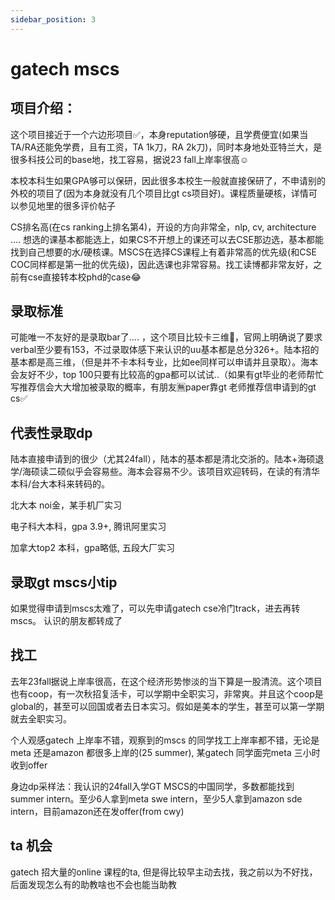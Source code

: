 ```yaml
---
sidebar_position: 3
---
```


# gatech mscs

## 项目介绍：
这个项目接近于一个六边形项目✅，本身reputation够硬，且学费便宜(如果当TA/RA还能免学费，且有工资，TA 1k刀，RA 2k刀)，同时本身地处亚特兰大，是很多科技公司的base地，找工容易，据说23 fall上岸率很高☺️

本校本科生如果GPA够可以保研，因此很多本校生一般就直接保研了，不申请别的外校的项目了(因为本身就没有几个项目比gt cs项目好)。课程质量硬核，详情可以参见地里的很多评价帖子

CS排名高(在cs ranking上排名第4)，开设的方向非常全，nlp, cv, architecture …. 想选的课基本都能选上，如果CS不开想上的课还可以去CSE那边选，基本都能找到自己想要的水/硬核课。MSCS在选择CS课程上有着非常高的优先级(和CSE COC同样都是第一批的优先级)，因此选课也非常容易。找工读博都非常友好，之前有cse直接转本校phd的case😂

## 录取标准

可能唯一不友好的是录取bar了…. ，这个项目比较卡三维🙏，官网上明确说了要求verbal至少要有153，不过录取体感下来认识的uu基本都是总分326+。陆本招的基本都是高三维，（但是并不卡本科专业，比如ee同样可以申请并且录取）。海本会友好不少，top 100只要有比较高的gpa都可以试试..（如果有gt毕业的老师帮忙写推荐信会大大增加被录取的概率，有朋友🈚️paper靠gt 老师推荐信申请到的gt cs✅

## 代表性录取dp
陆本直接申请到的很少（尤其24fall），陆本的基本都是清北交浙的。陆本+海硕退学/海硕读二硕似乎会容易些。海本会容易不少。该项目欢迎转码，在读的有清华本科/台大本科来转码的。

北大本 noi金，某手机厂实习

电子科大本科，gpa 3.9+, 腾讯阿里实习

加拿大top2 本科，gpa略低, 五段大厂实习

## 录取gt mscs小tip
如果觉得申请到mscs太难了，可以先申请gatech cse冷门track，进去再转mscs。
认识的朋友都转成了



## 找工
去年23fall据说上岸率很高，在这个经济形势惨淡的当下算是一股清流。这个项目也有coop，有一次秋招复活卡，可以学期中全职实习，非常爽。并且这个coop是global的，甚至可以回国或者去日本实习。假如是美本的学生，甚至可以第一学期就去全职实习。


个人观感gatech 上岸率不错，观察到的mscs 的同学找工上岸率都不错，无论是meta 还是amazon 都很多上岸的(25 summer), 某gatech 同学面完meta 三小时收到offer

身边dp采样法：我认识的24fall入学GT MSCS的中国同学，多数都能找到summer intern。至少6人拿到meta swe intern，至少5人拿到amazon sde intern，目前amazon还在发offer(from cwy)

## ta 机会
gatech 招大量的online 课程的ta, 
但是得比较早主动去找，我之前以为不好找，后面发现怎么有的助教啥也不会也能当助教